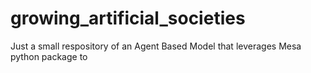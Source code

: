 # growing_artificial_societies
Just a small respository of an Agent Based Model that leverages Mesa python package to 
